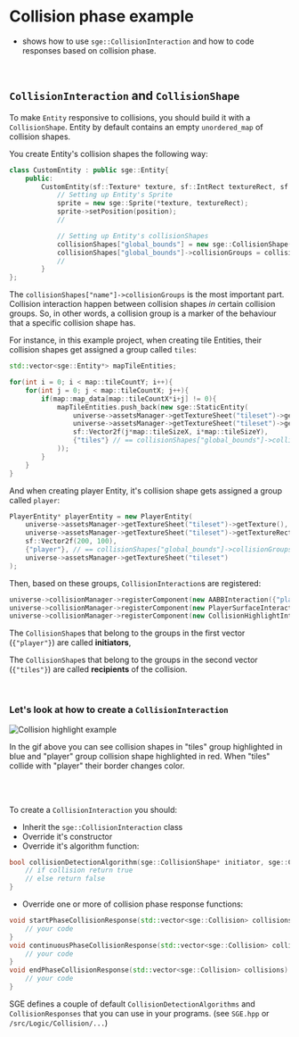 # Collision phase example

- shows how to use `sge::CollisionInteraction` and how to code responses based on collision phase.

<br>

## `CollisionInteraction` and `CollisionShape`

To make `Entity` responsive to collisions, you should build it with a `CollisionShape`. Entity by default contains an empty `unordered_map` of collision shapes.

You create Entity's collision shapes the following way:

```C++
class CustomEntity : public sge::Entity{
    public:
        CustomEntity(sf::Texture* texture, sf::IntRect textureRect, sf::Vector2f position, std::vector<std::string> collisionGroups){
            // Setting up Entity's Sprite
            sprite = new sge::Sprite(*texture, textureRect);
            sprite->setPosition(position);
            //

            // Setting up Entity's collisionShapes
            collisionShapes["global_bounds"] = new sge::CollisionShape(this);
            collisionShapes["global_bounds"]->collisionGroups = collisionGroups;
            //
        }
};
```

The `collisionShapes["name"]->collisionGroups` is the most important part. Collision interaction happen between collision shapes *in* certain collision groups. So, in other words, a collision group is a marker of the behaviour that a specific collision shape has.

For instance, in this example project, when creating tile Entities, their collision shapes get assigned a group called `tiles`:

```C++
std::vector<sge::Entity*> mapTileEntities;

for(int i = 0; i < map::tileCountY; i++){
    for(int j = 0; j < map::tileCountX; j++){
        if(map::map_data[map::tileCountX*i+j] != 0){
            mapTileEntities.push_back(new sge::StaticEntity(
                universe->assetsManager->getTextureSheet("tileset")->getTexture(),
                universe->assetsManager->getTextureSheet("tileset")->getTextureRect(map::map_data[map::tileCountX*i+j] - 1),
                sf::Vector2f(j*map::tileSizeX, i*map::tileSizeY),
                {"tiles"} // == collisionShapes["global_bounds"]->collisionGroups = {"tiles"};
            ));
        }
    }
}
```

And when creating player Entity, it's collision shape gets assigned a group called `player`:

```C++
PlayerEntity* playerEntity = new PlayerEntity(
    universe->assetsManager->getTextureSheet("tileset")->getTexture(),
    universe->assetsManager->getTextureSheet("tileset")->getTextureRect(260),
    sf::Vector2f(200, 100),
    {"player"}, // == collisionShapes["global_bounds"]->collisionGroups = {"tiles"};
    universe->assetsManager->getTextureSheet("tileset")
);
```

Then, based on these groups, `CollisionInteraction`s are registered:

```C++
universe->collisionManager->registerComponent(new AABBInteraction({"player"}, {"tiles"}));
universe->collisionManager->registerComponent(new PlayerSurfaceInteraction({"player"}, {"tiles"}));
universe->collisionManager->registerComponent(new CollisionHighlightInteraction({"player"}, {"tiles"}, mapTileDebugEntities));
```

The `CollisionShape`s that belong to the groups in the first vector (`{"player"}`) are called **initiators**,

The `CollisionShape`s that belong to the groups in the second vector (`{"tiles"}`) are called **recipients** of the collision.

<br>

### Let's look at how to create a `CollisionInteraction`

![Collision highlight example](../../notes/gifs/CollisionPhaseExample.gif)

In the gif above you can see collision shapes in "tiles" group highlighted in blue and "player" group collision shape highlighted in red. When "tiles" collide with "player" their border changes color.

<br>
<br>

To create a `CollisionInteraction` you should:

- Inherit the `sge::CollisionInteraction` class
- Override it's constructor
- Override it's algorithm function:
```C++
bool collisionDetectionAlgorithm(sge::CollisionShape* initiator, sge::CollisionShape* recipient) override{
    // if collision return true
    // else return false
}
```
- Override one or more of collision phase response functions:
```C++
void startPhaseCollisionResponse(std::vector<sge::Collision> collisions) override{
    // your code
}
void continuousPhaseCollisionResponse(std::vector<sge::Collision> collisions) override{
    // your code
}
void endPhaseCollisionResponse(std::vector<sge::Collision> collisions) override{
    // your code
}
```

SGE defines a couple of default `CollisionDetectionAlgorithms` and `CollisionResponses` that you can use in your programs. (see `SGE.hpp` or `/src/Logic/Collision/...`)